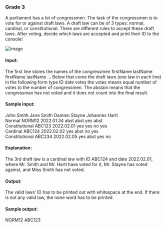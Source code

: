 ### Grade 3
A parliament has a lot of congressmen. The task of the congressmen is to vote for or against draft laws. A draft law can be of 3 types: normal, cardinal, or constitutional. There are different rules to accept these draft laws. 
After voting, decide which laws are accepted and print their ID to the console!

![image](https://github.com/user-attachments/assets/96aafde8-5d7c-4d9e-b52d-e9a8f498dde1)

#### Input: 
The first line stores the names of the congressmen 
firstName lastName firstName lastName … 
Below that come the draft laws (one law in each line) in the following form 
type ID date votes 
the votes means equal number of votes to the number of congressmen. The abstain means that the congressman has not voted and it does not count into the final result. 
#### Sample input: 
John Smith Jane Smith Damien Stayne Johannes Hartl 
<br> Normal NORM12 2022.01.34 abst abst yes abst 
<br> Constitutional ABC123 2022.02.01 yes yes no yes 
<br> Cardinal ABC124 2022.02.02 yes abst no yes 
<br> Constitutional ABC234 2022.02.05 yes abst yes no 
#### Explanation: 
The 3rd draft law is a cardinal law with ID ABC124 and date 2022.02.01, where Mr. Smith and Mr. Hartl have voted for it, Mr. Stayne has voted against, and Miss Smith has not voted.  
#### Output: 
The valid laws’ ID has to be printed out with whitespace at the end. If there is not any valid law, the none word has to be printed. 
#### Sample output: 
NORM12 ABC123 
